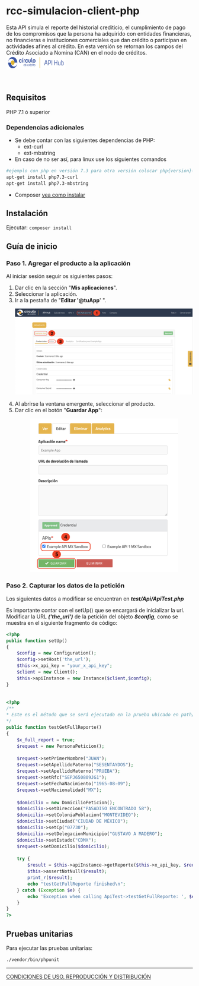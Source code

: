 # rcc-simulacion-client-php

Esta API simula el reporte del historial crediticio, el cumplimiento de pago de los compromisos que la persona ha adquirido con entidades financieras, no financieras e instituciones comerciales que dan crédito o participan en actividades afines al crédito. En esta versión se retornan los campos del Crédito Asociado a Nomina (CAN) en el nodo de créditos.<br/><img src='https://github.com/APIHub-CdC/imagenes-cdc/blob/master/circulo_de_credito-apihub.png' height='37' width='160'/></p><br/>

## Requisitos

PHP 7.1 ó superior

### Dependencias adicionales
- Se debe contar con las siguientes dependencias de PHP:
    - ext-curl
    - ext-mbstring
- En caso de no ser así, para linux use los siguientes comandos

```sh
#ejemplo con php en versión 7.3 para otra versión colocar php{version}-curl
apt-get install php7.3-curl
apt-get install php7.3-mbstring
```
- Composer [vea como instalar][1]

## Instalación

Ejecutar: `composer install`

## Guía de inicio

### Paso 1. Agregar el producto a la aplicación

Al iniciar sesión seguir os siguientes pasos:

 1. Dar clic en la sección "**Mis aplicaciones**".
 2. Seleccionar la aplicación.
 3. Ir a la pestaña de "**Editar '@tuApp**' ".
    <p align="center">
      <img src="https://github.com/APIHub-CdC/imagenes-cdc/blob/master/edit_applications.jpg" width="900">
    </p>
 4. Al abrirse la ventana emergente, seleccionar el producto.
 5. Dar clic en el botón "**Guardar App**":
    <p align="center">
      <img src="https://github.com/APIHub-CdC/imagenes-cdc/blob/master/selected_product.jpg" width="400">
    </p>

### Paso 2. Capturar los datos de la petición

Los siguientes datos a modificar se encuentran en ***test/Api/ApiTest.php***

Es importante contar con el setUp() que se encargará de inicializar la url. Modificar la URL ***('the_url')*** de la petición del objeto ***$config***, como se muestra en el siguiente fragmento de código:

```php
<?php
public function setUp()
{
    $config = new Configuration();
    $config->setHost('the_url');
    $this->x_api_key = "your_x_api_key";
    $client = new Client();
    $this->apiInstance = new Instance($client,$config);
}   
```
```php

<?php
/**
* Este es el método que se será ejecutado en la prueba ubicado en path/to/repository/test/Api/ApiTest.php
*/
public function testGetFullReporte()
{
    $x_full_report = true;
    $request = new PersonaPeticion();
    
    $request->setPrimerNombre("JUAN");
    $request->setApellidoPaterno("SESENTAYDOS");
    $request->setApellidoMaterno("PRUEBA");
    $request->setRfc("SEPJ650809JG1");
    $request->setFechaNacimiento("1965-08-09");
    $request->setNacionalidad("MX");

    $domicilio = new DomicilioPeticion();
    $domicilio->setDireccion("PASADISO ENCONTRADO 58");
    $domicilio->setColoniaPoblacion("MONTEVIDEO");
    $domicilio->setCiudad("CIUDAD DE MÉXICO");
    $domicilio->setCp("07730");
    $domicilio->setDelegacionMunicipio("GUSTAVO A MADERO");
    $domicilio->setEstado("CDMX");
    $request->setDomicilio($domicilio);

    try {
        $result = $this->apiInstance->getReporte($this->x_api_key, $request, $x_full_report);
        $this->assertNotNull($result);
        print_r($result);
        echo "testGetFullReporte finished\n";
    } catch (Exception $e) {
        echo 'Exception when calling ApiTest->testGetFullReporte: ', $e->getMessage(), PHP_EOL;
    }
}
?>
```
## Pruebas unitarias

Para ejecutar las pruebas unitarias:

```sh
./vendor/bin/phpunit
```

---
[CONDICIONES DE USO, REPRODUCCIÓN Y DISTRIBUCIÓN](https://github.com/APIHub-CdC/licencias-cdc)

[1]: https://getcomposer.org/doc/00-intro.md#installation-linux-unix-macos
